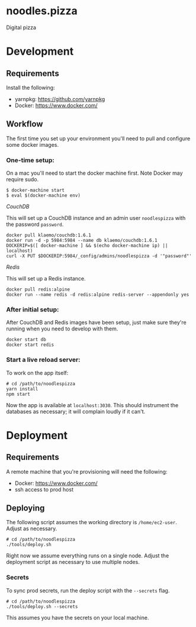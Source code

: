 noodles.pizza
===

Digital pizza


# Development

## Requirements

Install the following:

* yarnpkg: https://github.com/yarnpkg
* Docker: https://www.docker.com/


## Workflow

The first time you set up your environment you'll need to pull and configure
some docker images.


### One-time setup:

On a mac you'll need to start the docker machine first. Note Docker may require sudo.

```
$ docker-machine start
$ eval $(docker-machine env)
```

*CouchDB*

This will set up a CouchDB instance and an admin user `noodlespizza` with the password `password`.

```
docker pull klaemo/couchdb:1.6.1
docker run -d -p 5984:5984 --name db klaemo/couchdb:1.6.1
DOCKERIP=$([ docker-machine ] && $(echo docker-machine ip) || localhost)
curl -X PUT $DOCKERIP:5984/_config/admins/noodlespizza -d '"password"'
```

*Redis*

This will set up a Redis instance.
```
docker pull redis:alpine
docker run --name redis -d redis:alpine redis-server --appendonly yes
```

### After initial setup:

After CouchDB and Redis images have been setup, just make sure they're running
when you need to develop with them.

```
docker start db
docker start redis
```

### Start a live reload server:

To work on the app itself:

```
# cd /path/to/noodlespizza
yarn install
npm start
```

Now the app is available at `localhost:3030`. This should instrument the
databases as necessary; it will complain loudly if it can't.


# Deployment

## Requirements

A remote machine that you're provisioning will need the following:

* Docker: https://www.docker.com/
* ssh access to prod host


## Deploying

The following script assumes the working directory is `/home/ec2-user`. Adjust
as necessary.

```
# cd /path/to/noodlespizza
./tools/deploy.sh
```

Right now we assume everything runs on a single node. Adjust the deployment
script as necessary to use multiple nodes.


### Secrets

To sync prod secrets, run the deploy script with the `--secrets` flag.

```
# cd /path/to/noodlespizza
./tools/deploy.sh --secrets
```

This assumes you have the secrets on your local machine.
